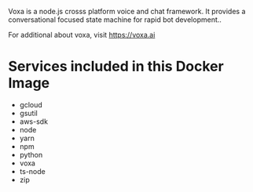 Voxa is a node.js crosss platform voice and chat framework.  It provides a conversational focused state machine for rapid bot development..  

For additional about voxa, visit https://voxa.ai

# Services included in this Docker Image

* gcloud
* gsutil
* aws-sdk
* node
* yarn
* npm
* python
* voxa
* ts-node
* zip


